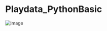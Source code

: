 # Playdata_PythonBasic

![image](https://github.com/KOO-96/Playdata_PythonBasic/assets/113090595/0e6b51eb-8df0-4a79-9403-498fa7065039)
